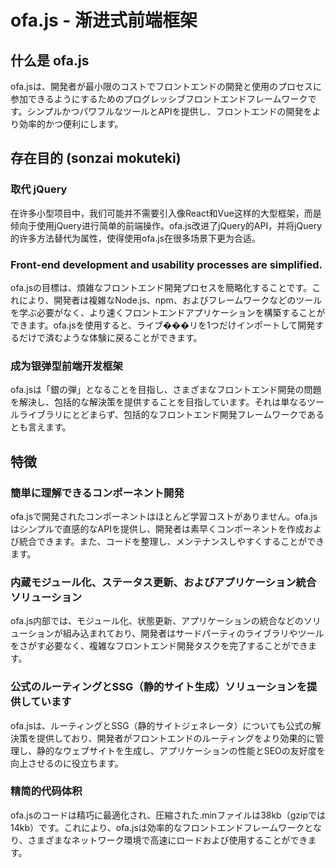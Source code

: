 # ofa.js - 渐进式前端框架

## 什么是 ofa.js

ofa.jsは、開発者が最小限のコストでフロントエンドの開発と使用のプロセスに参加できるようにするためのプログレッシブフロントエンドフレームワークです。シンプルかつパワフルなツールとAPIを提供し、フロントエンドの開発をより効率的かつ便利にします。

## 存在目的 (sonzai mokuteki)

### 取代 jQuery

在许多小型项目中，我们可能并不需要引入像React和Vue这样的大型框架，而是倾向于使用jQuery进行简单的前端操作。ofa.js改进了jQuery的API，并将jQuery的许多方法替代为属性，使得使用ofa.js在很多场景下更为合适。

### Front-end development and usability processes are simplified.

ofa.jsの目標は、煩雑なフロントエンド開発プロセスを簡略化することです。これにより、開発者は複雑なNode.js、npm、およびフレームワークなどのツールを学ぶ必要がなく、より速くフロントエンドアプリケーションを構築することができます。ofa.jsを使用すると、ライブ���リを1つだけインポートして開発するだけで済むような体験に戻ることができます。

### 成为银弹型前端开发框架

ofa.jsは「銀の弾」となることを目指し、さまざまなフロントエンド開発の問題を解決し、包括的な解決策を提供することを目指しています。それは単なるツールライブラリにとどまらず、包括的なフロントエンド開発フレームワークであるとも言えます。

## 特徴

### 簡単に理解できるコンポーネント開発

ofa.jsで開発されたコンポーネントはほとんど学習コストがありません。ofa.jsはシンプルで直感的なAPIを提供し、開発者は素早くコンポーネントを作成および統合できます。また、コードを整理し、メンテナンスしやすくすることができます。

### 内蔵モジュール化、ステータス更新、およびアプリケーション統合ソリューション

ofa.js内部では、モジュール化、状態更新、アプリケーションの統合などのソリューションが組み込まれており、開発者はサードパーティのライブラリやツールをさがす必要なく、複雑なフロントエンド開発タスクを完了することができます。

### 公式のルーティングとSSG（静的サイト生成）ソリューションを提供しています

ofa.jsは、ルーティングとSSG（静的サイトジェネレータ）についても公式の解決策を提供しており、開発者がフロントエンドのルーティングをより効果的に管理し、静的なウェブサイトを生成し、アプリケーションの性能とSEOの友好度を向上させるのに役立ちます。

### 精简的代码体积

ofa.jsのコードは精巧に最適化され、圧縮された.minファイルは38kb（gzipでは14kb）です。これにより、ofa.jsは効率的なフロントエンドフレームワークとなり、さまざまなネットワーク環境で高速にロードおよび使用することができます。